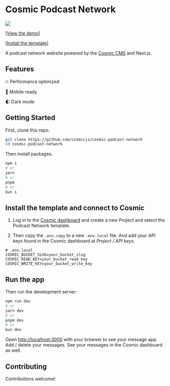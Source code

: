 # Cosmic Podcast Network

<a href="https://cosmic-podcast-network.vercel.app/">
  <img src="https://imgix.cosmicjs.com/daec0820-4dd1-11ef-b1ea-f56c65dfade9-podcast-network-screenshot-3.png?w=2000&auto=forat,compression" />
</a>

[[View the demo](https://cosmic-podcast-network.vercel.app)]

[[Install the template](https://www.cosmicjs.com/templates/podcast-network)]

A podcast network website powered by the [Cosmic CMS](https://www.cosmicjs.com/) and Next.js.

## Features

🔥 Performance optimized

📱 Mobile ready

🌓 Dark mode

## Getting Started

First, clone this repo.

```bash
git clone https://github.com/cosmicjs/cosmic-podcast-network
cd cosmic-podcast-network
```

Then install packages.

```bash
npm i
# or
yarn
# or
pnpm
# or
bun i
```

## Install the template and connect to Cosmic

1. Log in to the [Cosmic dashboard](https://app.cosmicjs.com/) and create a new Project and select the Podcast Network template.

2. Then copy the `.env.copy` to a new `.env.local` file. And add your API keys found in the Cosmic dashboard at _Project / API keys_.

```
# .env.local
COSMIC_BUCKET_SLUG=your_bucket_slug
COSMIC_READ_KEY=your_bucket_read_key
COSMIC_WRITE_KEY=your_bucket_write_key
```

## Run the app

Then run the development server:

```bash
npm run dev
# or
yarn dev
# or
pnpm dev
# or
bun dev
```

Open [http://localhost:3000](http://localhost:3000) with your browser to see your message app. Add / delete your messages. See your messages in the Cosmic dashboard as well.

## Contributing

Contributions welcome!
